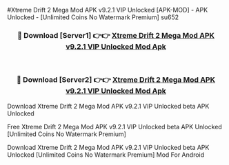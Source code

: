 #Xtreme Drift 2 Mega Mod APK v9.2.1 VIP Unlocked [APK-MOD] - APK Unlocked - [Unlimited Coins No Watermark Premium] su652



<div align="center">

<h3>🔴 Download [Server1] 👉👉 <a href="https://momento.my/?title=Xtreme_Drift_2_Mega_Mod_APK_v9.2.1_VIP_Unlocked">Xtreme Drift 2 Mega Mod APK v9.2.1 VIP Unlocked Mod Apk</a></h3><br>

<h3>🔴 Download [Server2] 👉👉 <a href="https://momento.my/?title=Xtreme_Drift_2_Mega_Mod_APK_v9.2.1_VIP_Unlocked">Xtreme Drift 2 Mega Mod APK v9.2.1 VIP Unlocked Mod Apk</a></h3>
</div>



Download Xtreme Drift 2 Mega Mod APK v9.2.1 VIP Unlocked beta APK Unlocked

Free Xtreme Drift 2 Mega Mod APK v9.2.1 VIP Unlocked beta APK Unlocked [Unlimited Coins No Watermark Premium]

Download Xtreme Drift 2 Mega Mod APK v9.2.1 VIP Unlocked beta APK Unlocked [Unlimited Coins No Watermark Premium] Mod For Android
